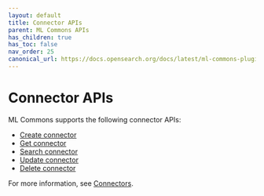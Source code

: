 ```yaml
---
layout: default
title: Connector APIs
parent: ML Commons APIs
has_children: true
has_toc: false
nav_order: 25
canonical_url: https://docs.opensearch.org/docs/latest/ml-commons-plugin/api/connector-apis/index/
---
```


# Connector APIs

ML Commons supports the following connector APIs:

- [Create connector]({{site.url}}{{site.baseurl}}/ml-commons-plugin/api/connector-apis/create-connector/)
- [Get connector]({{site.url}}{{site.baseurl}}/ml-commons-plugin/api/connector-apis/get-connector/)
- [Search connector]({{site.url}}{{site.baseurl}}/ml-commons-plugin/api/connector-apis/search-connector/)
- [Update connector]({{site.url}}{{site.baseurl}}/ml-commons-plugin/api/connector-apis/update-connector/)
- [Delete connector]({{site.url}}{{site.baseurl}}/ml-commons-plugin/api/connector-apis/delete-connector/)

For more information, see [Connectors]({{site.url}}{{site.baseurl}}/ml-commons-plugin/remote-models/connectors/).
